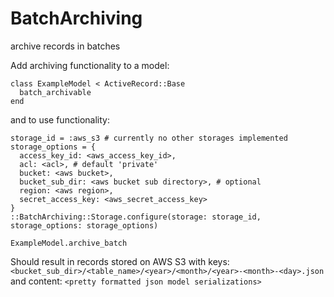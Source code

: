 # BatchArchiving

archive records in batches


Add archiving functionality to a model:
```
class ExampleModel < ActiveRecord::Base
  batch_archivable
end
```
and to use functionality:
```
storage_id = :aws_s3 # currently no other storages implemented
storage_options = {
  access_key_id: <aws_access_key_id>,
  acl: <acl>, # default 'private'
  bucket: <aws bucket>,
  bucket_sub_dir: <aws bucket sub directory>, # optional
  region: <aws region>,
  secret_access_key: <aws_secret_access_key>
}
::BatchArchiving::Storage.configure(storage: storage_id, storage_options: storage_options)

ExampleModel.archive_batch
```

Should result in records stored on AWS S3
with keys: `<bucket_sub_dir>/<table_name>/<year>/<month>/<year>-<month>-<day>.json`
and content: `<pretty formatted json model serializations>`
